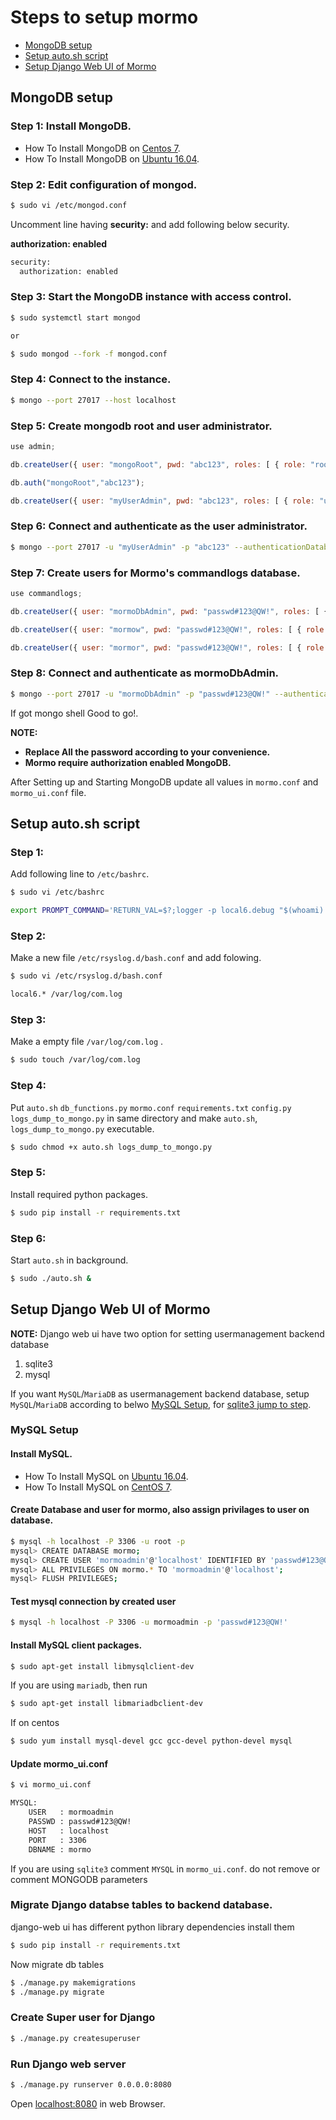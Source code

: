
# Steps to setup mormo

* [MongoDB setup](#mongodb-setup)
* [Setup auto.sh script](#setup-autosh-script)
* [Setup Django Web UI of Mormo](#setup-django-web-ui-of-mormo)

## MongoDB setup

### Step 1: Install MongoDB.

* How To Install MongoDB on [Centos 7](https://www.digitalocean.com/community/tutorials/how-to-install-mongodb-on-centos-7).
* How To Install MongoDB on [Ubuntu 16.04](https://www.digitalocean.com/community/tutorials/how-to-install-mongodb-on-ubuntu-16-04).


### Step 2: Edit configuration of mongod.

```sh
$ sudo vi /etc/mongod.conf
```

Uncomment line having __security:__ and add following below security.


__authorization: enabled__

```sh
security:
  authorization: enabled
```

### Step 3: Start the MongoDB instance with access control.

```bash
$ sudo systemctl start mongod

or

$ sudo mongod --fork -f mongod.conf
```

### Step 4: Connect to the instance.

```bash
$ mongo --port 27017 --host localhost
```

### Step 5: Create mongodb root and user administrator.

```js
use admin;

db.createUser({ user: "mongoRoot", pwd: "abc123", roles: [ { role: "root", db: "admin" } ] });

db.auth("mongoRoot","abc123");

db.createUser({ user: "myUserAdmin", pwd: "abc123", roles: [ { role: "userAdminAnyDatabase", db: "admin" } ] });
```

### Step 6: Connect and authenticate as the user administrator.

```bash
$ mongo --port 27017 -u "myUserAdmin" -p "abc123" --authenticationDatabase "admin"
```

### Step 7: Create users for Mormo's commandlogs database.

```js
use commandlogs;

db.createUser({ user: "mormoDbAdmin", pwd: "passwd#123@QW!", roles: [ { role: "dbOwner", db: "commandlogs" } ] });

db.createUser({ user: "mormow", pwd: "passwd#123@QW!", roles: [ { role: "readWrite", db: "commandlogs" } ] });

db.createUser({ user: "mormor", pwd: "passwd#123@QW!", roles: [ { role: "read", db: "commandlogs" } ] });
```

### Step 8: Connect and authenticate as mormoDbAdmin.

```bash
$ mongo --port 27017 -u "mormoDbAdmin" -p "passwd#123@QW!" --authenticationDatabase "commandlogs" commandlogs
```

If got mongo shell Good to go!.


__NOTE:__

* __Replace All the password according to your convenience.__
* __Mormo require authorization enabled MongoDB.__

After Setting up and Starting MongoDB update all values in `mormo.conf` and `mormo_ui.conf` file.


## Setup auto.sh script

### Step 1: 

Add following line to `/etc/bashrc`.

```bash
$ sudo vi /etc/bashrc

export PROMPT_COMMAND='RETURN_VAL=$?;logger -p local6.debug "$(whoami) [$$]: $(who am i) [$$]: $(history 1 | sed "s/^[ ]*[0-9]\+[ ]*//") [$RETURN_VAL]"'
```

### Step 2:

Make a new file `/etc/rsyslog.d/bash.conf` and add folowing.

```bash
$ sudo vi /etc/rsyslog.d/bash.conf

local6.* /var/log/com.log
```

### Step 3:

Make a empty file `/var/log/com.log` .

```bash
$ sudo touch /var/log/com.log
```

### Step 4:

Put `auto.sh` `db_functions.py` `mormo.conf` `requirements.txt` `config.py` `logs_dump_to_mongo.py` in same directory and make `auto.sh`, `logs_dump_to_mongo.py`  executable.

```bash
$ sudo chmod +x auto.sh logs_dump_to_mongo.py 
```

### Step 5:

Install required python packages.

```bash
$ sudo pip install -r requirements.txt
```
### Step 6:

Start `auto.sh` in background.

```bash
$ sudo ./auto.sh &
```


## Setup Django Web UI of Mormo

__NOTE:__ Django web ui have two option for setting usermanagement backend database 

1. sqlite3
2. mysql

If you want `MySQL`/`MariaDB` as usermanagement backend database, setup `MySQL`/`MariaDB` according to belwo [MySQL Setup](#mysql-setup), for [sqlite3 jump to step](#update-mormo-uiconf). 


### MySQL Setup

#### Install MySQL.

* How To Install MySQL on [Ubuntu 16.04](https://www.digitalocean.com/community/tutorials/how-to-install-mysql-on-ubuntu-16-04).
* How To Install MySQL on [CentOS 7](https://www.digitalocean.com/community/tutorials/how-to-install-mysql-on-centos-7).

#### Create Database and user for mormo, also assign privilages to user on database.

```bash
$ mysql -h localhost -P 3306 -u root -p
mysql> CREATE DATABASE mormo;
mysql> CREATE USER 'mormoadmin'@'localhost' IDENTIFIED BY 'passwd#123@QW!';
mysql> ALL PRIVILEGES ON mormo.* TO 'mormoadmin'@'localhost';
mysql> FLUSH PRIVILEGES;
```

#### Test mysql connection by created user

```bash
$ mysql -h localhost -P 3306 -u mormoadmin -p 'passwd#123@QW!'
```

#### Install MySQL client packages.

```bash
$ sudo apt-get install libmysqlclient-dev
```

If you are using `mariadb`, then run

```bash
$ sudo apt-get install libmariadbclient-dev
```

If on centos

```bash
$ sudo yum install mysql-devel gcc gcc-devel python-devel mysql
```

#### Update mormo_ui.conf

```bash
$ vi mormo_ui.conf

MYSQL:
    USER   : mormoadmin
    PASSWD : passwd#123@QW!
    HOST   : localhost
    PORT   : 3306
    DBNAME : mormo

```

If you are using `sqlite3` comment `MYSQL` in `mormo_ui.conf`. do not remove or comment MONGODB parameters


### Migrate Django databse tables to backend database.

django-web ui has different python library dependencies install them

```bash
$ sudo pip install -r requirements.txt
```

Now migrate db tables

```bash
$ ./manage.py makemigrations
$ ./manage.py migrate
```

### Create Super user for Django

```bash
$ ./manage.py createsuperuser
```

### Run Django web server

```bash
$ ./manage.py runserver 0.0.0.0:8080
```

Open [localhost:8080](http://localhost:8080) in web Browser.

